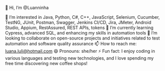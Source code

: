 👋 Hi, I’m @Luanninha

👀 I’m interested in Java, Python, C#, C++, JavaScript, Selenium, Cucumber, TestNG, JUnit, Postman, Swagger, Jenkins CI/CD, Jira, JMeter, Android Studio, Appium, RestAssured, REST APIs, tokens
🌱 I’m currently learning Cypress, advanced SQL, and enhancing my skills in automation tools
💞️ I’m looking to collaborate on open-source projects and initiatives related to test automation and software quality assurance
📫 How to reach me: luana.luli@hotmail.com
😄 Pronouns: she/her
⚡ Fun fact: I enjoy coding in various languages and testing new technologies, and I love spending my free time discovering new coffee shops!
